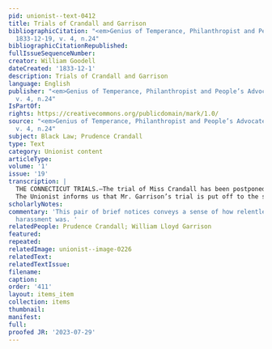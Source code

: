 ```yaml
---
pid: unionist--text-0412
title: Trials of Crandall and Garrison
bibliographicCitation: "<em>Genius of Temperance, Philanthropist and People’s Advocate</em>
  1833-12-19, v. 4, n.24"
bibliographicCitationRepublished: 
fullIssueSequenceNumber: 
creator: William Goodell
dateCreated: '1833-12-1'
description: Trials of Crandall and Garrison
language: English
publisher: "<em>Genius of Temperance, Philanthropist and People’s Advocate</em> 1833-12-19,
  v. 4, n.24"
IsPartOf: 
rights: https://creativecommons.org/publicdomain/mark/1.0/
source: "<em>Genius of Temperance, Philanthropist and People’s Advocate</em> 1833-12-19,
  v. 4, n.24"
subject: Black Law; Prudence Crandall
type: Text
category: Unionist content
articleType: 
volume: '1'
issue: '19'
transcription: |
  THE CONNECTICUT TRIALS.—The trial of Miss Crandall has been postponed till the March Term of the County Court. So says the Windham County Advertiser.
  The Unionist informs us that Mr. Garrison’s trial is put off to the same time.
scholarlyNotes: 
commentary: 'This pair of brief notices conveys a sense of how relentless the legal
  harassment was. '
relatedPeople: Prudence Crandall; William Lloyd Garrison
featured: 
repeated: 
relatedImage: unionist--image-0226
relatedText: 
relatedTextIssue: 
filename: 
caption: 
order: '411'
layout: items_item
collection: items
thumbnail: 
manifest: 
full: 
proofed JR: '2023-07-29'
---
```

